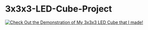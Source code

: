 # 3x3x3-LED-Cube-Project

[![Check Out the Demonstration of My 3x3x3 LED Cube that I made!](https://img.youtube.com/vi/daINgAoS91E/0.jpg)](https://www.youtube.com/watch?v=daINgAoS91E)
